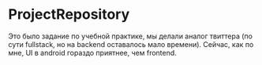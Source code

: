 # ProjectRepository

Это было задание по учебной практике, мы делали аналог твиттера (по сути fullstack, но на backend оставалось мало времени).
Сейчас, как по мне, UI в android гораздо приятнее, чем frontend.
